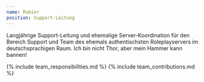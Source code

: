 ```yaml
---
name: Rubior
position: Support-Leitung
---
```

 Langjährige Support-Leitung und ehemalige Server-Koordination für den Bereich Support und Team des ehemals authentischsten Roleplayservers im deutschsprachigen Raum. Ich bin nicht Thor, aber mein Hammer kann bannen! 

{% include team_responsibilities.md %}
{% include team_contributions.md %}
